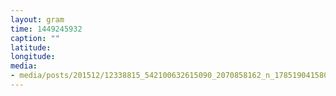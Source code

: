 ```yaml
---
layout: gram
time: 1449245932
caption: ""
latitude: 
longitude: 
media:
- media/posts/201512/12338815_542100632615090_2070858162_n_17851904158013574.jpg
---
```

